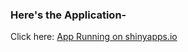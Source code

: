### Here's the Application-

Click here:
<a href="https://varishu.shinyapps.io/MultipleLinearRegressionModel/">App Running on shinyapps.io</a>

